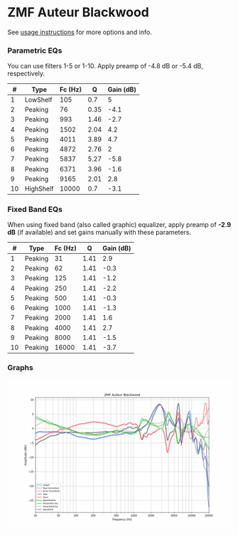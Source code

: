 # ZMF Auteur Blackwood
See [usage instructions](https://github.com/jaakkopasanen/AutoEq#usage) for more options and info.

### Parametric EQs
You can use filters 1-5 or 1-10. Apply preamp of -4.8 dB or -5.4 dB, respectively.

|   # | Type      |   Fc (Hz) |    Q |   Gain (dB) |
|-----|-----------|-----------|------|-------------|
|   1 | LowShelf  |       105 | 0.7  |         5   |
|   2 | Peaking   |        76 | 0.35 |        -4.1 |
|   3 | Peaking   |       993 | 1.46 |        -2.7 |
|   4 | Peaking   |      1502 | 2.04 |         4.2 |
|   5 | Peaking   |      4011 | 3.89 |         4.7 |
|   6 | Peaking   |      4872 | 2.76 |         2   |
|   7 | Peaking   |      5837 | 5.27 |        -5.8 |
|   8 | Peaking   |      6371 | 3.96 |        -1.6 |
|   9 | Peaking   |      9165 | 2.01 |         2.8 |
|  10 | HighShelf |     10000 | 0.7  |        -3.1 |

### Fixed Band EQs
When using fixed band (also called graphic) equalizer, apply preamp of **-2.9 dB** (if available) and set gains manually with these parameters.

|   # | Type    |   Fc (Hz) |    Q |   Gain (dB) |
|-----|---------|-----------|------|-------------|
|   1 | Peaking |        31 | 1.41 |         2.9 |
|   2 | Peaking |        62 | 1.41 |        -0.3 |
|   3 | Peaking |       125 | 1.41 |        -1.2 |
|   4 | Peaking |       250 | 1.41 |        -2.2 |
|   5 | Peaking |       500 | 1.41 |        -0.3 |
|   6 | Peaking |      1000 | 1.41 |        -1.3 |
|   7 | Peaking |      2000 | 1.41 |         1.6 |
|   8 | Peaking |      4000 | 1.41 |         2.7 |
|   9 | Peaking |      8000 | 1.41 |        -1.5 |
|  10 | Peaking |     16000 | 1.41 |        -3.7 |

### Graphs
![](./ZMF%20Auteur%20Blackwood.png)
